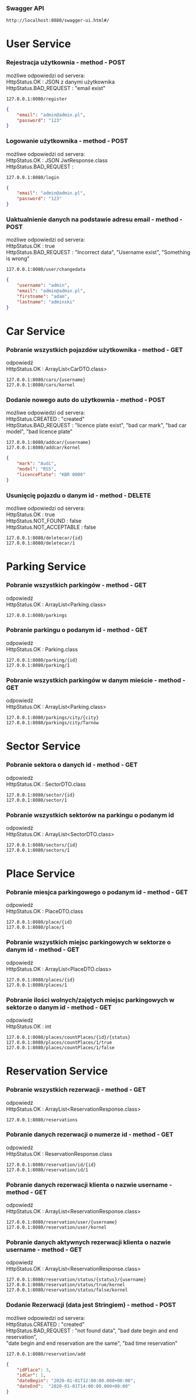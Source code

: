 ### Swagger API
```
http://localhost:8080/swagger-ui.html#/
```
# User Service

### Rejestracja użytkownia - method - POST
możliwe odpowiedzi od servera:  
HttpStatus.OK : JSON z danymi użytkownika  
HttpStatus.BAD_REQUEST : "email exist"
```
127.0.0.1:8080/register
```
```json
{
    "email": "admin@admin.pl",
    "password": "123"
}
```

### Logowanie użytkownika - method - POST
możliwe odpowiedzi od servera:  
HttpStatus.OK : JSON JwtResponse.class  
HttpStatus.BAD_REQUEST :
```
127.0.0.1:8080/login
```
```json
{
    "email": "admin@admin.pl",
    "password": "123"
}
```

### Uaktualnienie danych na podstawie adresu email - method - POST
możliwe odpowiedzi od servera:  
HttpStatus.OK : true  
HttpStatus.BAD_REQUEST : "Incorrect data", "Username exist", "Something is wrong"
```
127.0.0.1:8080/user/changedata
```
```json
{
    "username": "admin",
    "email": "admin@admin.pl",
    "firstname": "adam",
    "lastname": "adminski"
}
```

# Car Service

### Pobranie wszystkich pojazdów użytkownika - method - GET
odpowiedź  
HttpStatus.OK : ArrayList<CarDTO.class>
```
127.0.0.1:8080/cars/{username}
127.0.0.1:8080/cars/kornel
```

### Dodanie nowego auto do użytkownia - method - POST
możliwe odpowiedzi od servera:  
HttpStatus.CREATED : "created"  
HttpStatus.BAD_REQUEST : "licence plate exist", "bad car mark", "bad car model", "bad licence plate"
```
127.0.0.1:8080/addcar/{username}
127.0.0.1:8080/addcar/kornel
```
```JSON
{
    "mark": "Audi",
    "model": "RS5",
    "licencePlate": "KBR 0000"
}
```

### Usunięcię pojazdu o danym id - method - DELETE
możliwe odpowiedzi od servera:  
HttpStatus.OK : true  
HttpStatus.NOT_FOUND : false  
HttpStatus.NOT_ACCEPTABLE : false
```
127.0.0.1:8080/deletecar/{id}
127.0.0.1:8080/deletecar/1
```

# Parking Service

### Pobranie wszystkich parkingów - method - GET
odpowiedź  
HttpStatus.OK : ArrayList<Parking.class>
```
127.0.0.1:8080/parkings
```
### Pobranie parkingu o podanym id - method - GET
odpowiedź  
HttpStatus.OK : Parking.class
```
127.0.0.1:8080/parking/{id}
127.0.0.1:8080/parking/1
```

### Pobranie wszystkich parkingów w danym mieście - method - GET
odpowiedź  
HttpStatus.OK : ArrayList<Parking.class>
```
127.0.0.1:8080/parkings/city/{city}
127.0.0.1:8080/parkings/city/Tarnów
```

# Sector Service

### Pobranie sektora o danych id - method - GET
odpowiedź  
HttpStatus.OK : SectorDTO.class
```
127.0.0.1:8080/sector/{id}
127.0.0.1:8080/sector/1
```

### Pobranie wszystkich sektorów na parkingu o podanym id
odpowiedź  
HttpStatus.OK : ArrayList<SectorDTO.class>
```
127.0.0.1:8080/sectors/{id}
127.0.0.1:8080/sectors/1
```

# Place Service

### Pobranie miesjca parkingowego o podanym id - method - GET
odpowiedź  
HttpStatus.OK : PlaceDTO.class
```
127.0.0.1:8080/place/{id}
127.0.0.1:8080/place/1
```

### Pobranie wszystkich miejsc parkingowych w sektorze o danym id - method - GET
odpowiedź  
HttpStatus.OK : ArrayList<PlaceDTO.class>
```
127.0.0.1:8080/places/{id}
127.0.0.1:8080/places/1
```
### Pobranie ilości wolnych/zajętych miejsc parkingowych w sektorze o danym id - method - GET
odpowiedź  
HttpStatus.OK : int
```
127.0.0.1:8080/places/countPlaces/{id}/{status}
127.0.0.1:8080/places/countPlaces/1/true
127.0.0.1:8080/places/countPlaces/1/false
```

# Reservation Service

### Pobranie wszystkich rezerwacji - method - GET
odpowiedź  
HttpStatus.OK : ArrayList<ReservationResponse.class>
```
127.0.0.1:8080/reservations
```
### Pobranie danych rezerwacji o numerze id - method - GET
odpowiedź  
HttpStatus.OK : ReservationResponse.class
```
127.0.0.1:8080/reservation/id/{id}
127.0.0.1:8080/reservation/id/1
```
### Pobranie danych rezerwacji klienta o nazwie username - method - GET
odpowiedź  
HttpStatus.OK : ArrayList<ReservationResponse.class>
```
127.0.0.1:8080/reservation/user/{username}
127.0.0.1:8080/reservation/user/kornel
```
### Pobranie danych aktywnych rezerwacji klienta o nazwie username - method - GET
odpowiedź  
HttpStatus.OK : ArrayList<ReservationResponse.class>
```
127.0.0.1:8080/reservation/status/{status}/{username}
127.0.0.1:8080/reservation/status/true/kornel
127.0.0.1:8080/reservation/status/false/kornel
```

### Dodanie Rezerwacji (data jest Stringiem) - method - POST
możliwe odpowiedzi od servera:  
HttpStatus.CREATED : "created"  
HttpStatus.BAD_REQUEST : "not found data", "bad date begin and end reservation",  
	"date begin and end reservation are the same", "bad time reservation"
```
127.0.0.1:8080/reservation/add
```
```JSON
{
    "idPlace": 3,
    "idCar": 1,
    "dateBegin": "2020-01-01T12:00:00.000+00:00",
    "dateEnd":  "2020-01-01T14:00:00.000+00:00"
}
```